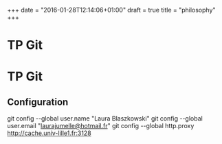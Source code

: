 +++
date = "2016-01-28T12:14:06+01:00"
draft = true
title = "philosophy"
+++
# TP Git
# TP Git
## Configuration
git config --global user.name "Laura Blaszkowski"
git config --global user.email "laurajumelle@hotmail.fr"
git config --global http.proxy http://cache.univ-lille1.fr:3128